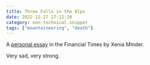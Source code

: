 ```yaml
---
title: Three Falls in the Alps
date: 2022-12-27 17:12:20
category: non-technical.snippet
tags: ["mountaineering", "death"]
---
```


A [personal essay](https://www.ft.com/content/21926438-5c29-49f5-b10d-f0d1fecb7ade) in the Financial Times by Xenia Minder.

Very sad, very strong.
